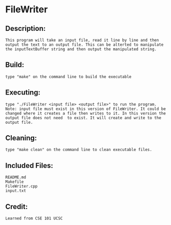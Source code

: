 # FileWriter

## Description:
	This program will take an input file, read it line by line and then output the text to an output file. This can be alterted to manipulate the inputTextBuffer string and then output the manipulated string.

## Build:
	type "make" on the command line to build the executable

## Executing:
	type "./FileWriter <input file> <output file>" to run the program. Note: input file must exist in this version of FileWriter. It could be changed where it creates a file then writes to it. In this version the output file does not need  to exist. It will create and write to the output file.

## Cleaning:
	type "make clean" on the command line to clean executable files.

## Included Files:
	README.md
	Makefile
	FileWriter.cpp
	input.txt

## Credit:
	Learned from CSE 101 UCSC
